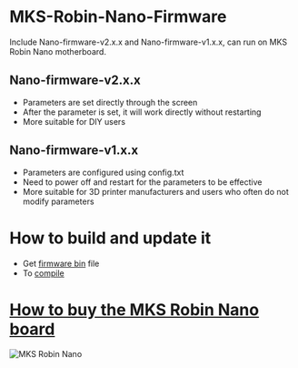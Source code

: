 # MKS-Robin-Nano-Firmware
Include Nano-firmware-v2.x.x and Nano-firmware-v1.x.x, can run on MKS Robin Nano motherboard.
## Nano-firmware-v2.x.x
- Parameters are set directly through the screen
- After the parameter is set, it will work directly without restarting
- More suitable for DIY users
## Nano-firmware-v1.x.x
- Parameters are configured using config.txt
- Need to power off and restart for the parameters to be effective
- More suitable for 3D printer manufacturers and users who often do not modify parameters

# How to build and update it
- Get [firmware bin](https://github.com/makerbase-mks/MKS-Robin-Nano) file
- To [compile](https://github.com/makerbase-mks/MKS-Robin-Nano-Firmware/wiki/How-to-build-update-nano-firmware)

# [How to buy the MKS Robin Nano board](https://pt.aliexpress.com/item/33013776323.html?spm=a2g03.12010612.8148356.1.6065788ea0s5gT)
![MKS Robin Nano](https://github.com/makerbase-mks/MKS-Robin-Nano-Firmware/blob/Nano-firmware-v2.x.x/Picture/MKS_Robin_Nano.png)
